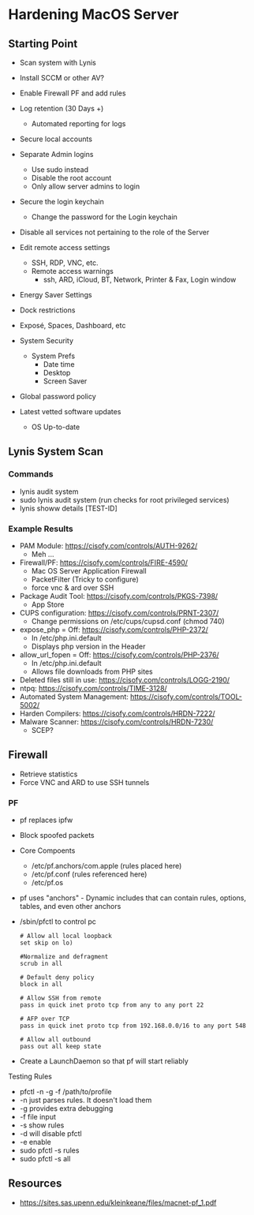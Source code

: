 # Hardening MacOS Server

## Starting Point

- Scan system with Lynis

- Install SCCM or other AV?
- Enable Firewall PF and add rules
- Log retention (30 Days +)
  - Automated reporting for logs
- Secure local accounts
- Separate Admin logins
  - Use sudo instead
  - Disable the root account
  - Only allow server admins to login
- Secure the login keychain
  - Change the password for the Login keychain
- Disable all services not pertaining to the role of the Server
- Edit remote access settings
  - SSH, RDP, VNC, etc.
  - Remote access warnings
    - ssh, ARD, iCloud, BT, Network, Printer & Fax, Login window
- Energy Saver Settings
- Dock restrictions
- Exposé, Spaces, Dashboard, etc
- System Security
  - System Prefs
    - Date time
    - Desktop
    - Screen Saver
- Global password policy
- Latest vetted software updates
  - OS Up-to-date

## Lynis System Scan

### Commands
- lynis audit system
- sudo lynis audit system (run checks for root privileged services)
- lynis showw details [TEST-ID]

### Example Results
- PAM Module: https://cisofy.com/controls/AUTH-9262/
  - Meh ...
- Firewall/PF: https://cisofy.com/controls/FIRE-4590/
  - Mac OS Server Application Firewall
  - PacketFilter (Tricky to configure)
  - force vnc & ard over SSH
- Package Audit Tool: https://cisofy.com/controls/PKGS-7398/
  - App Store
- CUPS configuration: https://cisofy.com/controls/PRNT-2307/
  - Change permissions on /etc/cups/cupsd.conf (chmod 740)
- expose_php = Off: https://cisofy.com/controls/PHP-2372/
  - In /etc/php.ini.default
  - Displays php version in the Header
- allow_url_fopen = Off: https://cisofy.com/controls/PHP-2376/
  - In /etc/php.ini.default
  - Allows file downloads from PHP sites
- Deleted files still in use: https://cisofy.com/controls/LOGG-2190/
- ntpq: https://cisofy.com/controls/TIME-3128/
- Automated System Management: https://cisofy.com/controls/TOOL-5002/
- Harden Compilers: https://cisofy.com/controls/HRDN-7222/
- Malware Scanner: https://cisofy.com/controls/HRDN-7230/
  - SCEP?

## Firewall

- Retrieve statistics
- Force VNC and ARD to use SSH tunnels

### PF
- pf replaces ipfw
- Block spoofed packets
- Core Compoents
  - /etc/pf.anchors/com.apple (rules placed here)
  - /etc/pf.conf (rules referenced here)
  - /etc/pf.os
- pf uses "anchors" - Dynamic includes that can contain rules, options, tables, and even other anchors
- /sbin/pfctl to control pc

      # Allow all local loopback
      set skip on lo)

      #Normalize and defragment
      scrub in all

      # Default deny policy
      block in all

      # Allow SSH from remote
      pass in quick inet proto tcp from any to any port 22

      # AFP over TCP
      pass in quick inet proto tcp from 192.168.0.0/16 to any port 548

      # Allow all outbound
      pass out all keep state

- Create a LaunchDaemon so that pf will start reliably

Testing Rules

- pfctl -n -g -f /path/to/profile
- -n just parses rules. It doesn't load them
- -g provides extra debugging
- -f file input
- -s show rules
- -d will disable pfctl
- -e enable
- sudo pfctl -s rules
- sudo pfctl -s all


## Resources

- https://sites.sas.upenn.edu/kleinkeane/files/macnet-pf_1.pdf
